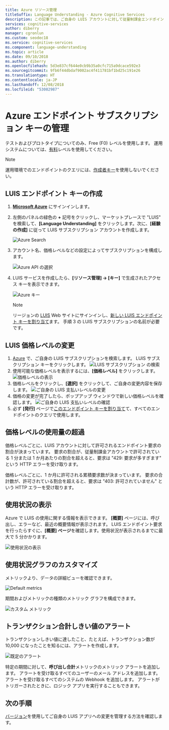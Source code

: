 ```yaml
---
title: Azure リソース管理
titleSuffix: Language Understanding - Azure Cognitive Services
description: この記事では、ご自身の LUIS アカウントに対して従量制課金エンドポイント キーを作成し、次の支払いプランに従って、お使いのエンドポイントに無制限トラフィックを提供します。
services: cognitive-services
author: diberry
manager: cgronlun
ms.custom: seodec18
ms.service: cognitive-services
ms.component: language-understanding
ms.topic: article
ms.date: 09/10/2018
ms.author: diberry
ms.openlocfilehash: 5d3e837cf644e0cb9b35a0cfc715a9dcace592e3
ms.sourcegitcommit: 9fb6f44dbdaf9002ac4f411781bf1bd25c191e26
ms.translationtype: HT
ms.contentlocale: ja-JP
ms.lasthandoff: 12/08/2018
ms.locfileid: "53082987"
---
```

# <a name="manage-azure-endpoint-subscription-keys"></a>Azure エンドポイント サブスクリプション キーの管理

テストおよびプロトタイプについてのみ、Free (F0) レベルを使用します。 運用システムについては、[有料](https://aka.ms/luis-price-tier)レベルを使用してください。 

> [!NOTE]
> 運用環境でのエンドポイントのクエリには、[作成者キー](luis-concept-keys.md#authoring-key)を使用しないでください。

<a name="create-luis-service"></a>
## <a name="create-luis-endpoint-key"></a>LUIS エンドポイント キーの作成

1. **[Microsoft Azure](https://ms.portal.azure.com/)** にサインインします。 
2. 左側のパネルの緑色の **+** 記号をクリックし、マーケットプレースで "LUIS" を検索して、**[Language Understanding]** をクリックします。次に、**[経験の作成]** に従って LUIS サブスクリプション アカウントを作成します。 

    ![Azure Search](./media/luis-azure-subscription/azure-search.png) 

3. アカウント名、価格レベルなどの設定によってサブスクリプションを構成します。 

    ![Azure API の選択](./media/luis-azure-subscription/azure-api-choice.png) 

4. LUIS サービスを作成したら、**[リソース管理] -> [キー]** で生成されたアクセス キーを表示できます。  

    ![Azure キー](./media/luis-azure-subscription/azure-keys.png)

    > [!Note] 
    > リージョンの [LUIS](luis-reference-regions.md) Web サイトにサインインし、[新しい LUIS エンドポイント キーを割り当て](luis-how-to-manage-keys.md#assign-endpoint-key)ます。 手順 3 の LUIS サブスクリプションの名前が必要です。

## <a name="change-luis-pricing-tier"></a>LUIS 価格レベルの変更

1.  [Azure](https://portal.azure.com) で、ご自身の LUIS サブスクリプションを検索します。 LUIS サブスクリプション キーをクリックします。
    ![LUIS サブスクリプション の検索](./media/luis-usage-tiers/find.png)
2.  使用可能な価格レベルを表示するには、**[価格レベル]** をクリックします。 
    ![価格レベルの表示](./media/luis-usage-tiers/subscription.png)
3.  価格レベルをクリックし、**[選択]** をクリックして、ご自身の変更内容を保存します。 
    ![ご自身の LUIS 支払いレベルの変更](./media/luis-usage-tiers/plans.png)
4.  価格の変更が完了したら、ポップアップ ウィンドウで新しい価格レベルを確認します。 
    ![ご自身の LUIS 支払いレベルの確認](./media/luis-usage-tiers/updated.png)
5. 必ず **[発行]** ページで[このエンドポイント キーを割り当て](luis-how-to-manage-keys.md#assign-endpoint-key)て、すべてのエンドポイントのクエリで使用します。 

## <a name="exceed-pricing-tier-usage"></a>価格レベルの使用量の超過
価格レベルごとに、LUIS アカウントに対して許可されるエンドポイント要求の割合が決まっています。 要求の割合が、従量制課金アカウントで許可されている 1 分または 1 か月あたりの割合を超えると、要求は "429: 要求が多すぎます" という HTTP エラーを受け取ります。

価格レベルごとに、1 か月に許可される累積要求数が決まっています。 要求の合計数が、許可されている割合を超えると、要求は "403: 許可されていません" という HTTP エラーを受け取ります。  

## <a name="viewing-summary-usage"></a>使用状況の表示
Azure で LUIS の使用に関する情報を表示できます。 **[概要]** ページには、呼び出し、エラーなど、最近の概要情報が表示されます。 LUIS エンドポイント要求を行ったらすぐに、**[概要] ページ**を確認します。使用状況が表示されるまでに最大で 5 分かかります。

![使用状況の表示](./media/luis-usage-tiers/overview.png)

## <a name="customizing-usage-charts"></a>使用状況グラフのカスタマイズ
メトリックより、データの詳細ビューを確認できます。

![Default metrics](./media/luis-usage-tiers/metrics-default.png)

期間およびメトリックの種類のメトリック グラフを構成できます。 

![カスタム メトリック](./media/luis-usage-tiers/metrics-custom.png)

## <a name="total-transactions-threshold-alert"></a>トランザクション合計しきい値のアラート
トランザクションしきい値に達したこと、たとえば、トランザクション数が 10,000 になったことを知るには、アラートを作成します。 

![既定のアラート](./media/luis-usage-tiers/alert-default.png)

特定の期間に対して、**呼び出し合計**メトリックのメトリック アラートを追加します。 アラートを受け取るすべてのユーザーのメール アドレスを追加します。 アラートを受け取るすべてのシステムの Webhook を追加します。 アラートがトリガーされたときに、ロジック アプリを実行することもできます。 

## <a name="next-steps"></a>次の手順

[バージョン](luis-how-to-manage-versions.md)を使用してご自身の LUIS アプリへの変更を管理する方法を確認します。